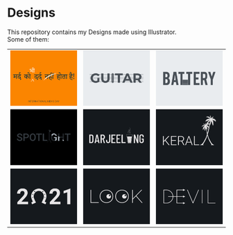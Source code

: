 # Designs
This repository contains my Designs made using Illustrator.<br>
Some of them:<br>
<table>
<tr><td><img src="./2020-11/png/19.11.2020.png"></td><td><img src="./2020-12/png/02.12.2020.png"></td><td><img src="./2020-11/png/28.11.2020.png"></td></tr>
<tr><td><img src="./2020-11/png/21.11.2020.png"></td><td><img src="./2020-12/png/31.12.2020.png"></td><td><img src="./2020-12/png/25.12.2020.png"></td></tr>
<tr><td><img src="./2021-01/png/01.01.2021.png"></td><td><img src="./2021-01/png/16.01.2021.png"></td><td><img src="./2020-12/png/10.12.2020.png"></td></tr>
</table>
